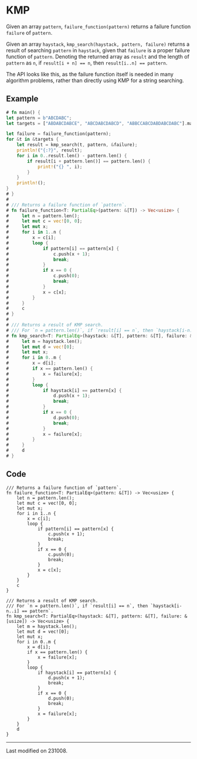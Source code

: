 # KMP

Given an array `pattern`, `failure_function(pattern)` returns a failure function `failure` of `pattern`.

Given an array `haystack`, `kmp_search(haystack, pattern, failure)` returns a result of searching `pattern` in `haystack`, given that `failure` is a proper failure function of `pattern`. Denoting the returned array as `result` and the length of `pattern` as `n`, if `result[i + n] == n`, then `result[i..n] == pattern`.

The API looks like this, as the failure function itself is needed in many algorithm problems, rather than directly using KMP for a string searching.

## Example

```rust
# fn main() {
let pattern = b"ABCDABC";
let targets = ["ABDABCDABCE", "ABCDABCDABCD", "ABBCCABCDABDABCDABC"].map(|b| b.as_bytes());

let failure = failure_function(pattern);
for &t in &targets {
    let result = kmp_search(t, pattern, &failure);
    println!("{:?}", result);
    for i in 0..result.len() - pattern.len() {
        if result[i + pattern.len()] == pattern.len() {
            print!("{} ", i);
        }
    }
    println!();
}
# }
# 
# /// Returns a failure function of `pattern`.
# fn failure_function<T: PartialEq>(pattern: &[T]) -> Vec<usize> {
#     let n = pattern.len();
#     let mut c = vec![0, 0];
#     let mut x;
#     for i in 1..n {
#         x = c[i];
#         loop {
#             if pattern[i] == pattern[x] {
#                 c.push(x + 1);
#                 break;
#             }
#             if x == 0 {
#                 c.push(0);
#                 break;
#             }
#             x = c[x];
#         }
#     }
#     c
# }
# 
# /// Returns a result of KMP search.
# /// For `n = pattern.len()`, if `result[i] == n`, then `haystack[i-n..i] == pattern`.
# fn kmp_search<T: PartialEq>(haystack: &[T], pattern: &[T], failure: &[usize]) -> Vec<usize> {
#     let m = haystack.len();
#     let mut d = vec![0];
#     let mut x;
#     for i in 0..m {
#         x = d[i];
#         if x == pattern.len() {
#             x = failure[x];
#         }
#         loop {
#             if haystack[i] == pattern[x] {
#                 d.push(x + 1);
#                 break;
#             }
#             if x == 0 {
#                 d.push(0);
#                 break;
#             }
#             x = failure[x];
#         }
#     }
#     d
# }
```

## Code

```rust,noplayground
/// Returns a failure function of `pattern`.
fn failure_function<T: PartialEq>(pattern: &[T]) -> Vec<usize> {
    let n = pattern.len();
    let mut c = vec![0, 0];
    let mut x;
    for i in 1..n {
        x = c[i];
        loop {
            if pattern[i] == pattern[x] {
                c.push(x + 1);
                break;
            }
            if x == 0 {
                c.push(0);
                break;
            }
            x = c[x];
        }
    }
    c
}

/// Returns a result of KMP search.
/// For `n = pattern.len()`, if `result[i] == n`, then `haystack[i-n..i] == pattern`.
fn kmp_search<T: PartialEq>(haystack: &[T], pattern: &[T], failure: &[usize]) -> Vec<usize> {
    let m = haystack.len();
    let mut d = vec![0];
    let mut x;
    for i in 0..m {
        x = d[i];
        if x == pattern.len() {
            x = failure[x];
        }
        loop {
            if haystack[i] == pattern[x] {
                d.push(x + 1);
                break;
            }
            if x == 0 {
                d.push(0);
                break;
            }
            x = failure[x];
        }
    }
    d
}
```

---

Last modified on 231008.